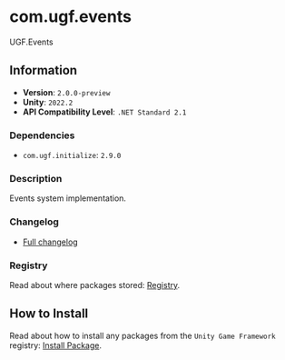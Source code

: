 # com.ugf.events

UGF.Events

## Information

- **Version**: `2.0.0-preview`
- **Unity**: `2022.2`
- **API Compatibility Level**: `.NET Standard 2.1`

### Dependencies

- `com.ugf.initialize`: `2.9.0`


### Description

Events system implementation.

### Changelog

- [Full changelog](changelog.md)

### Registry

Read about where packages stored: [Registry](https://github.com/unity-game-framework/organization/blob/main/docs/registry.md).

## How to Install

Read about how to install any packages from the `Unity Game Framework` registry: [Install Package](https://github.com/unity-game-framework/organization/blob/main/docs/install-packages.md).
